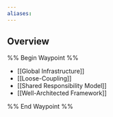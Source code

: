 ```yaml
---
aliases:
---
```

## Overview

%% Begin Waypoint %%
- [[Global Infrastructure]]
- [[Loose-Coupling]]
- [[Shared Responsibility Model]]
- [[Well-Architected Framework]]

%% End Waypoint %%
